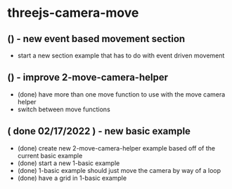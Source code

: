 # threejs-camera-move

## () - new event based movement section
* start a new section example that has to do with event driven movement

## () - improve 2-move-camera-helper
* (done) have more than one move function to use with the move camera helper
* switch between move functions

## ( done 02/17/2022 ) - new basic example
* (done) create new 2-move-camera-helper example based off of the current basic example
* (done) start a new 1-basic example
* (done) 1-basic example should just move the camera by way of a loop
* (done) have a grid in 1-basic example